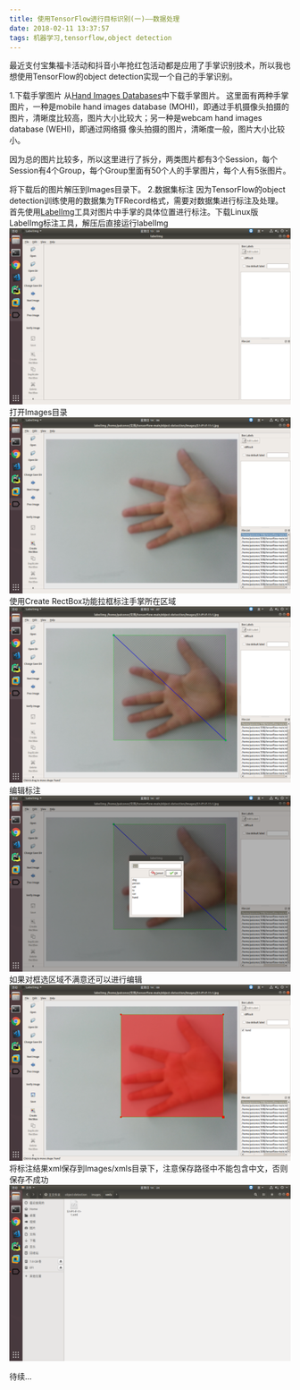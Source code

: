 ```yaml
---
title: 使用TensorFlow进行目标识别(一)——数据处理
date: 2018-02-11 13:37:57
tags: 机器学习,tensorflow,object detection
---
```


最近支付宝集福卡活动和抖音小年抢红包活动都是应用了手掌识别技术，所以我也想使用TensorFlow的object detection实现一个自己的手掌识别。

1.下载手掌图片
从[Hand Images Databases](https://www.mutah.edu.jo/biometrix/hand-images-databases.html)中下载手掌图片。
这里面有两种手掌图片，一种是mobile hand images database (MOHI)，即通过手机摄像头拍摄的图片，清晰度比较高，图片大小比较大；另一种是webcam hand images database (WEHI)，即通过网络摄 像头拍摄的图片，清晰度一般，图片大小比较小。

因为总的图片比较多，所以这里进行了拆分，两类图片都有3个Session，每个Session有4个Group，每个Group里面有50个人的手掌图片，每个人有5张图片。

将下载后的图片解压到Images目录下。
2.数据集标注
因为TensorFlow的object detection训练使用的数据集为TFRecord格式，需要对数据集进行标注及处理。
首先使用[LabelImg](https://github.com/tzutalin/labelImg)工具对图片中手掌的具体位置进行标注。下载Linux版LabelImg标注工具，解压后直接运行labelImg
![](objectdetection1/1.png)
打开Images目录
![](objectdetection1/2.png)
使用Create RectBox功能拉框标注手掌所在区域
![](objectdetection1/3.png)
编辑标注
![](objectdetection1/4.png)
如果对框选区域不满意还可以进行编辑
![](objectdetection1/5.png)
将标注结果xml保存到Images/xmls目录下，注意保存路径中不能包含中文，否则保存不成功
![](objectdetection1/6.png)

待续...